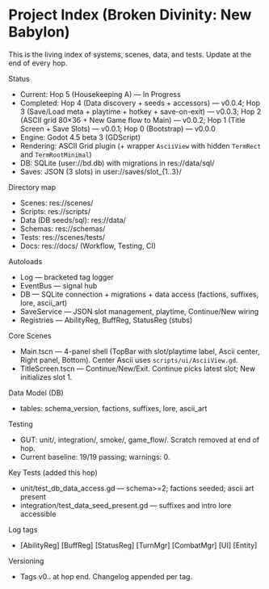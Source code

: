 # Project Index (Broken Divinity: New Babylon)

This is the living index of systems, scenes, data, and tests. Update at the end of every hop.

Status
- Current: Hop 5 (Housekeeping A) — In Progress
- Completed: Hop 4 (Data discovery + seeds + accessors) — v0.0.4; Hop 3 (Save/Load meta + playtime + hotkey + save-on-exit) — v0.0.3; Hop 2 (ASCII grid 80×36 + New Game flow to Main) — v0.0.2; Hop 1 (Title Screen + Save Slots) — v0.0.1; Hop 0 (Bootstrap) — v0.0.0
- Engine: Godot 4.5 beta 3 (GDScript)
- Rendering: ASCII Grid plugin (+ wrapper `AsciiView` with hidden `TermRect` and `TermRootMinimal`)
- DB: SQLite (user://bd.db) with migrations in res://data/sql/
- Saves: JSON (3 slots) in user://saves/slot_{1..3}/

Directory map
- Scenes: res://scenes/
- Scripts: res://scripts/
- Data (DB seeds/sql): res://data/
- Schemas: res://schemas/
- Tests: res://scenes/tests/
- Docs: res://docs/ (Workflow, Testing, CI)

Autoloads
- Log — bracketed tag logger
- EventBus — signal hub
- DB — SQLite connection + migrations + data access (factions, suffixes, lore, ascii_art)
- SaveService — JSON slot management, playtime, Continue/New wiring
- Registries — AbilityReg, BuffReg, StatusReg (stubs)

Core Scenes
- Main.tscn — 4-panel shell (TopBar with slot/playtime label, Ascii center, Right panel, Bottom). Center Ascii uses `scripts/ui/AsciiView.gd`.
- TitleScreen.tscn — Continue/New/Exit. Continue picks latest slot; New initializes slot 1.

Data Model (DB)
- tables: schema_version, factions, suffixes, lore, ascii_art

Testing
- GUT: unit/, integration/, smoke/, game_flow/. Scratch removed at end of hop.
- Current baseline: 19/19 passing; warnings: 0.

Key Tests (added this hop)
- unit/test_db_data_access.gd — schema>=2; factions seeded; ascii art present
- integration/test_data_seed_present.gd — suffixes and intro lore accessible

Log tags
- [AbilityReg] [BuffReg] [StatusReg] [TurnMgr] [CombatMgr] [UI] [Entity]

Versioning
- Tags v0.<phase>.<hop> at hop end. Changelog appended per tag.
